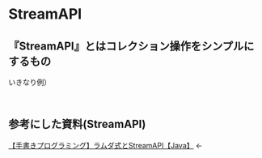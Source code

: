 # StreamAPI


## 『StreamAPI』とはコレクション操作をシンプルにするもの

いきなり例）  
```


```



## 参考にした資料(StreamAPI)

<a href="https://youtu.be/ECVfeSt2rPQ">【手書きプログラミング】ラムダ式とStreamAPI【Java】</a>
←